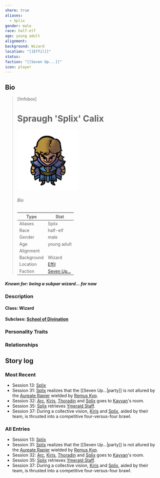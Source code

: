 ```yaml
---
share: true
aliases:
  - Splix
gender: male
race: half-elf
age: young adult
alignment: 
background: Wizard
location: "[[Effil]]"
status: 
faction: "[[Seven Up...]]"
icon: player
---
```

## Bio
> [!infobox]
> # Spraugh 'Splix' Calix
> ![cover hsmall](../zzz_attachments/Splix.png)
> ###### Bio
> | Type | Stat |
> | ---- | ---- |
> | Aliases | Splix|
> | Race| half-elf |
> | Gender| male|
> | Age | young adult|
> | Alignment|| 
> | Background| Wizard|
> | Location|  [Effil](../Locations/Settlements/Effil.md)|
> | Faction| [Seven Up...](../Factions/Seven%20Up....md)| 
##### Known for: being a subpar wizard... for now
### Description
#### Class: Wizard
#### Subclass: [School of Divination](https://dnd5e.wikidot.com/wizard:divination)
### Personality Traits
### Relationships
## Story log
### Most Recent
- Session 13: [Splix](Spraugh%20'Splix'%20Calix.md)
- Session 31: [Splix](Spraugh%20'Splix'%20Calix.md) realizes that the [[Seven Up...|party]] is not allured by the [Aureate Rapier](Aureate%20Rapier.md) wielded by [Remus Kyp](Remus%20Kyp.md).
- Session 32: [Arc](Arc.md), [Kiris](Kiris%20Acquermann.md), [Thoradin](Thoradin%20Goodman.md) and [Splix](Spraugh%20'Splix'%20Calix.md) goes to [Kayvan](Kayvan%20Acquermann.md)'s room.
- Session 35: [Splix](Spraugh%20'Splix'%20Calix.md) retrieves [Ymerald Staff](Ymerald%20Staff.md).
- Session 37: During a collective vision, [Kiris](Kiris%20Acquermann.md) and [Splix](Spraugh%20'Splix'%20Calix.md), aided by their team, is thrusted into a competitive four-versus-four brawl.

### All Entries
- Session 13: [Splix](Spraugh%20'Splix'%20Calix.md)
- Session 31: [Splix](Spraugh%20'Splix'%20Calix.md) realizes that the [[Seven Up...|party]] is not allured by the [Aureate Rapier](Aureate%20Rapier.md) wielded by [Remus Kyp](Remus%20Kyp.md).
- Session 32: [Arc](Arc.md), [Kiris](Kiris%20Acquermann.md), [Thoradin](Thoradin%20Goodman.md) and [Splix](Spraugh%20'Splix'%20Calix.md) goes to [Kayvan](Kayvan%20Acquermann.md)'s room.
- Session 35: [Splix](Spraugh%20'Splix'%20Calix.md) retrieves [Ymerald Staff](Ymerald%20Staff.md).
- Session 37: During a collective vision, [Kiris](Kiris%20Acquermann.md) and [Splix](Spraugh%20'Splix'%20Calix.md), aided by their team, is thrusted into a competitive four-versus-four brawl.
